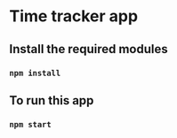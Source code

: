 # Time tracker app

## Install the required modules
### `npm install`

## To run this app
### `npm start`
